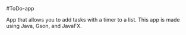 #ToDo-app

App that allows you to add tasks with a timer to a list. This app is made using Java, Gson, and JavaFX.
